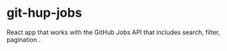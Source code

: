 # git-hup-jobs
React app that works with the GitHub Jobs API that includes search, filter, pagination .